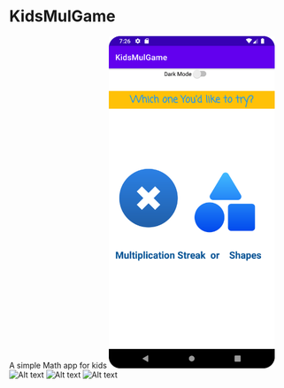 # KidsMulGame

A simple Math app for kids 
<img
  src="https://github.com/ShahEdJamhour/KidsMulGame/blob/main/Screenshot_20230622_222622.png"
  alt="Alt text"
  style="display: inline-block; margin: 0 auto; max-width: 300px">
<img
  src="https://github.com/ShahEdJamhour/KidsMulGameblob/main/Screenshot_20230622_222839.png"
  alt="Alt text"
  style="display: inline-block; margin: 0 auto; max-width: 300px">
<img
  src="https://github.com/ShahEdJamhour/KidsMulGameblob/main/Screenshot_20230622_222856.png"
  alt="Alt text"
  style="display: inline-block; margin: 0 auto; max-width: 300px">
  <img
  src="https://github.com/ShahEdJamhour/KidsMulGameblob/main/Screenshot_20230622_222925.png"
  alt="Alt text"
  style="display: inline-block; margin: 0 auto; max-width: 300px">
